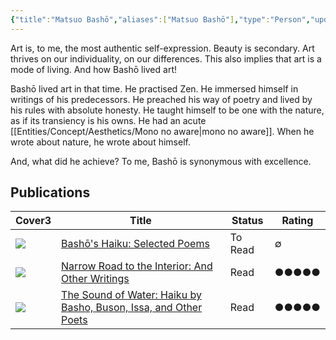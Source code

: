 ```yaml
---
{"title":"Matsuo Bashō","aliases":["Matsuo Bashō"],"type":"Person","updated":"2023-10-08T11:29:43","dg-publish":true,"dg-note-icon":2,"tags":["person","person/poet","person/writer"],"created":"2023-03-15T22:42:47","dg-path":"Entities/People/Matsuo Bashō.md","permalink":"/entities/people/matsuo-basho/","dgPassFrontmatter":true,"noteIcon":2}
---
```


Art is, to me, the most authentic self-expression. Beauty is secondary. Art thrives on our individuality, on our differences. This also implies that art is a mode of living. And how Bashō lived art!

Bashō lived art in that time. He practised Zen. He immersed himself in writings of his predecessors. He preached his way of poetry and lived by his rules with absolute honesty. He taught himself to be one with the nature, as if its transiency is his owns. He had an acute [[Entities/Concept/Aesthetics/Mono no aware\|mono no aware]]. When he wrote about nature, he wrote about himself.  
  
And, what did he achieve? To me, Bashō is synonymous with excellence.

## Publications

<div><table class="dataview table-view-table"><thead class="table-view-thead"><tr class="table-view-tr-header"><th class="table-view-th"><span>Cover</span><span class="dataview small-text">3</span></th><th class="table-view-th"><span>Title</span></th><th class="table-view-th"><span>Status</span></th><th class="table-view-th"><span>Rating</span></th></tr></thead><tbody class="table-view-tbody"><tr><td><span><img src="https://images-na.ssl-images-amazon.com/images/S/compressed.photo.goodreads.com/books/1423193685i/24847533.jpg" referrerpolicy="no-referrer"></span></td><td><span><a rel="noopener nofollow" class="internal-link" href="Personal/Reading/Books/To Read/Bashō_s Haiku_ Selected Poems by Matsuo Bashō.md" data-href="Personal/Reading/Books/To Read/Bashō_s Haiku_ Selected Poems by Matsuo Bashō.md" aria-label="Bashō's Haiku: Selected Poems" data-tooltip-position="top" target="_blank">Bashō's Haiku: Selected Poems</a></span></td><td><span>To Read</span></td><td><span>∅</span></td></tr><tr><td><span><img src="https://books.google.com/books/content?id=1L6SDwAAQBAJ&amp;printsec=frontcover&amp;img=1&amp;zoom=1&amp;edge=curl&amp;source=gbs_api" referrerpolicy="no-referrer"></span></td><td><span><a rel="noopener nofollow" class="internal-link" href="Personal/Reading/Books/Read/Narrow Road to the Interior_ And Other Writings by Matsuo Bashō.md" data-href="Personal/Reading/Books/Read/Narrow Road to the Interior_ And Other Writings by Matsuo Bashō.md" aria-label="Narrow Road to the Interior: And Other Writings" data-tooltip-position="top" target="_blank">Narrow Road to the Interior: And Other Writings</a></span></td><td><span>Read</span></td><td><span>●●●●●</span></td></tr><tr><td><span><img src="https://images-na.ssl-images-amazon.com/images/S/compressed.photo.goodreads.com/books/1320495061i/170371.jpg" referrerpolicy="no-referrer"></span></td><td><span><a rel="noopener nofollow" class="internal-link" href="Personal/Reading/Books/Read/The Sound of Water by Matsuo Basho Sam Hamill.md" data-href="Personal/Reading/Books/Read/The Sound of Water by Matsuo Basho Sam Hamill.md" aria-label="The Sound of Water: Haiku by Basho, Buson, Issa, and Other Poets" data-tooltip-position="top" target="_blank">The Sound of Water: Haiku by Basho, Buson, Issa, and Other Poets</a></span></td><td><span>Read</span></td><td><span>●●●●●</span></td></tr></tbody></table></div>